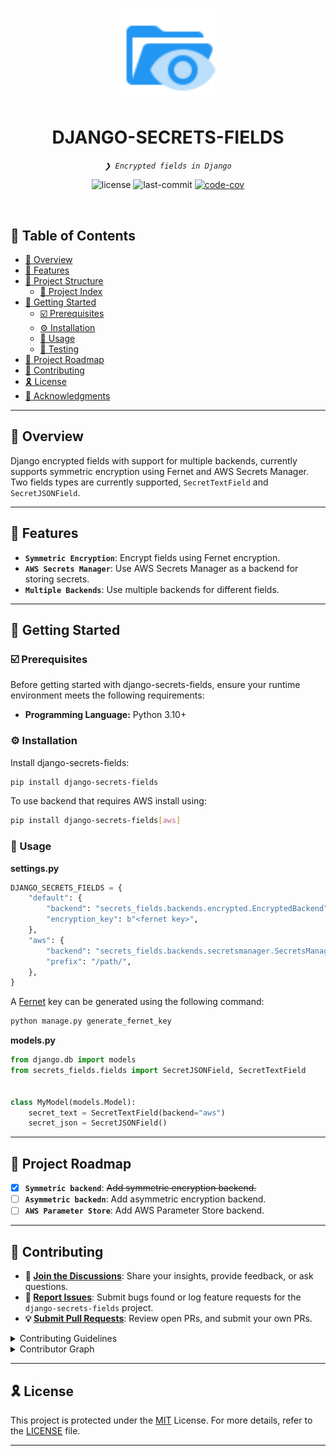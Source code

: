 <p align="center">
    <img src="https://raw.githubusercontent.com/PKief/vscode-material-icon-theme/ec559a9f6bfd399b82bb44393651661b08aaf7ba/icons/folder-review-open.svg" align="center" width="30%">
</p>
<p align="center"><h1 align="center">DJANGO-SECRETS-FIELDS</h1></p>
<p align="center">
	<em><code>❯ Encrypted fields in Django</code></em>
</p>
<p align="center">
	<img src="https://img.shields.io/github/license/ryan-shaw/django-secrets-fields?style=default&logo=opensourceinitiative&logoColor=white&color=0080ff" alt="license">
	<img src="https://img.shields.io/github/last-commit/ryan-shaw/django-secrets-fields?style=default&logo=git&logoColor=white&color=0080ff" alt="last-commit">
	<a href="https://codecov.io/gh/ryan-shaw/django-secrets-fields"><img src="https://img.shields.io/codecov/c/github/ryan-shaw/django-secrets-fields" alt="code-cov"></a>

</p>
<p align="center"><!-- default option, no dependency badges. -->
</p>
<p align="center">
	<!-- default option, no dependency badges. -->
</p>
<br>

## 🔗 Table of Contents

- [📍 Overview](#-overview)
- [👾 Features](#-features)
- [📁 Project Structure](#-project-structure)
  - [📂 Project Index](#-project-index)
- [🚀 Getting Started](#-getting-started)
  - [☑️ Prerequisites](#-prerequisites)
  - [⚙️ Installation](#-installation)
  - [🤖 Usage](#🤖-usage)
  - [🧪 Testing](#🧪-testing)
- [📌 Project Roadmap](#-project-roadmap)
- [🔰 Contributing](#-contributing)
- [🎗 License](#-license)
- [🙌 Acknowledgments](#-acknowledgments)

---

## 📍 Overview

Django encrypted fields with support for multiple backends, currently supports symmetric encryption using Fernet and AWS Secrets Manager. Two fields types are currently supported, `SecretTextField` and `SecretJSONField`.

---

## 👾 Features

- **`Symmetric Encryption`**: Encrypt fields using Fernet encryption.
- **`AWS Secrets Manager`**: Use AWS Secrets Manager as a backend for storing secrets.
- **`Multiple Backends`**: Use multiple backends for different fields.

---
## 🚀 Getting Started

### ☑️ Prerequisites

Before getting started with django-secrets-fields, ensure your runtime environment meets the following requirements:

- **Programming Language:** Python 3.10+


### ⚙️ Installation

Install django-secrets-fields:

```bash
pip install django-secrets-fields
```

To use backend that requires AWS install using:

```bash
pip install django-secrets-fields[aws]
```

### 🤖 Usage

**settings.py**
```python
DJANGO_SECRETS_FIELDS = {
    "default": {
        "backend": "secrets_fields.backends.encrypted.EncryptedBackend",
        "encryption_key": b"<fernet key>",
    },
    "aws": {
        "backend": "secrets_fields.backends.secretsmanager.SecretsManagerBackend",
        "prefix": "/path/",
    },
}
```

A [Fernet](https://cryptography.io/en/latest/fernet/) key can be generated using the following command:

```bash
python manage.py generate_fernet_key
```


**models.py**
```python
from django.db import models
from secrets_fields.fields import SecretJSONField, SecretTextField


class MyModel(models.Model):
	secret_text = SecretTextField(backend="aws")
	secret_json = SecretJSONField()

```

---
## 📌 Project Roadmap

- [X] **`Symmetric backend`**: <strike>Add symmetric encryption backend.</strike>
- [ ] **`Asymmetric backedn`**: Add asymmetric encryption backend.
- [ ] **`AWS Parameter Store`**: Add AWS Parameter Store backend.

---

## 🔰 Contributing

- **💬 [Join the Discussions](https://github.com/ryan-shaw/django-secrets-fields/discussions)**: Share your insights, provide feedback, or ask questions.
- **🐛 [Report Issues](https://github.com/ryan-shaw/django-secrets-fields/issues)**: Submit bugs found or log feature requests for the `django-secrets-fields` project.
- **💡 [Submit Pull Requests](https://github.com/ryan-shaw/django-secrets-fields/blob/main/CONTRIBUTING.md)**: Review open PRs, and submit your own PRs.

<details closed>
<summary>Contributing Guidelines</summary>

1. **Fork the Repository**: Start by forking the project repository to your github account.
2. **Clone Locally**: Clone the forked repository to your local machine using a git client.
   ```sh
   git clone https://github.com/ryan-shaw/django-secrets-fields
   ```
3. **Create a New Branch**: Always work on a new branch, giving it a descriptive name.
   ```sh
   git checkout -b new-feature-x
   ```
4. **Make Your Changes**: Develop and test your changes locally.
5. **Commit Your Changes**: Commit with a clear message describing your updates.
   ```sh
   git commit -m 'Implemented new feature x.'
   ```
6. **Push to github**: Push the changes to your forked repository.
   ```sh
   git push origin new-feature-x
   ```
7. **Submit a Pull Request**: Create a PR against the original project repository. Clearly describe the changes and their motivations.
8. **Review**: Once your PR is reviewed and approved, it will be merged into the main branch. Congratulations on your contribution!
</details>

<details closed>
<summary>Contributor Graph</summary>
<br>
<p align="left">
   <a href="https://github.com{/ryan-shaw/django-secrets-fields/}graphs/contributors">
      <img src="https://contrib.rocks/image?repo=ryan-shaw/django-secrets-fields">
   </a>
</p>
</details>

---

## 🎗 License

This project is protected under the [MIT](https://choosealicense.com/licenses/mit) License. For more details, refer to the [LICENSE](https://github.com/ryan-shaw/django-secrets-fields/blob/main/LICENSE) file.

---
